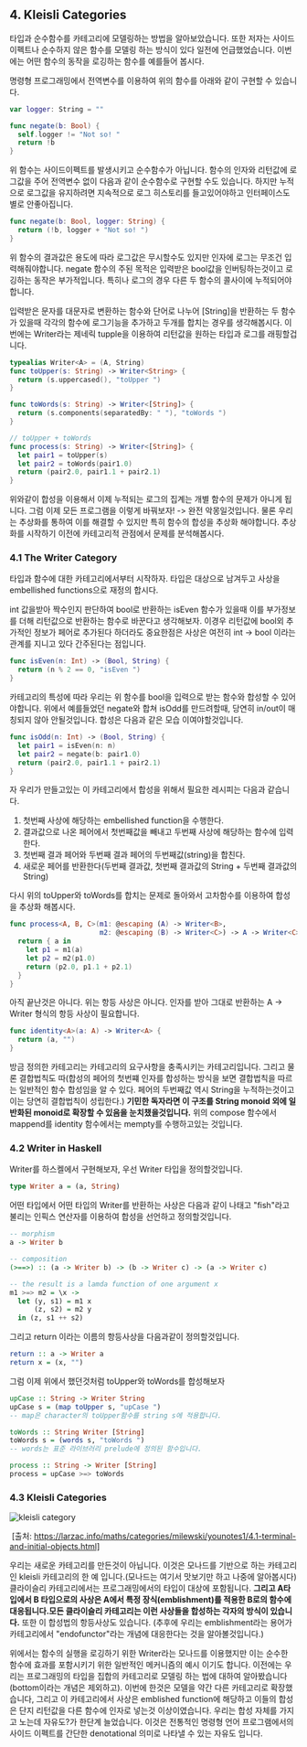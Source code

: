 ## 4. Kleisli Categories

타입과 순수함수를 카테고리에 모델링하는 방법을 알아보았습니다. 또한 저자는 사이드 이펙트나 순수하지 않은 함수를 모델링 하는 방식이 있다 일전에 언급했었습니다. 이번에는 어떤 함수의 동작을 로깅하는 함수를 예를들어 봅시다.

명령형 프로그래밍에서 전역변수를 이용하여 위의 함수를 아래와 같이 구현할 수 있습니다.

```swift
var logger: String = ""

func negate(b: Bool) {
  self.logger != "Not so! "
  return !b
}
```

위 함수는 사이드이펙트를 발생시키고 순수함수가 아닙니다. 함수의 인자와 리턴값에 로그값을 주어 전역변수 없이 다음과 같이 순수함수로 구현할 수도 있습니다. 하지만 누적으로 로그값을 유지하려면 지속적으로 로그 히스토리를 들고있어야하고 인터페이스도 별로 안좋아집니다.

```swift
func negate(b: Bool, logger: String) {
  return (!b, logger + "Not so! ")
}
```

위 함수의 결과값은 용도에 따라 로그값은 무시할수도 있지만 인자에 로그는 무조건 입력해줘야합니다. negate 함수의 주된 목적은 입력받은 bool값을 인버팅하는것이고 로깅하는 동작은 부가적입니다. 특히나 로그의 경우 다른 두 함수의 콜사이에 누적되어야합니다. 

입력받은 문자를 대문자로 변환하는 함수와 단어로 나누어 [String]을 반환하는 두 함수가 있을때 각각의 함수에 로그기능을 추가하고 두개를 합치는 경우를 생각해봅시다. 이번에는 Writer라는 제네릭 tupple을 이용하여 리턴값을 원하는 타입과 로그를 래핑할겁니다.

```swift
typealias Writer<A> = (A, String)
func toUpper(s: String) -> Writer<String> {
  return (s.uppercased(), "toUpper ")
}

func toWords(s: String) -> Writer<[String]> {
  return (s.components(separatedBy: " "), "toWords ")
}

// toUpper + toWords
func process(s: String) -> Writer<[String]> {
  let pair1 = toUpper(s)
  let pair2 = toWords(pair1.0)
  return (pair2.0, pair1.1 + pair2.1)
}
```

위와같이 합성을 이용해서 이제 누적되는 로그의 집계는 개별 함수의 문제가 아니게 됩니다. 그럼 이제 모든 프로그램을 이렇게 바꿔보자! -> 완전 악몽일것입니다. 물론 우리는 추상화를 통하여 이를 해결할 수 있지만 특히 함수의 합성을 추상화 해야합니다. 추상화를 시작하기 이전에 카테고리적 관점에서 문제를 분석해봅시다.

### 4.1 The Writer Category

타입과 함수에 대한 카테고리에서부터 시작하자. 타입은 대상으로 남겨두고 사상을 embellished functions으로 재정의 합시다.

int 값을받아 짝수인지 판단하여 bool로 반환하는 isEven 함수가 있을때 이를 부가정보를 더해 리턴값으로 반환하는 함수로 바꾼다고 생각해보자. 이경우 리턴값에 bool외 추가적인 정보가 페어로 추가된다 하더라도 중요한점은 사상은 여전히 int -> bool 이라는 관계를 지니고 있다 간주된다는 점입니다.

```swift
func isEven(n: Int) -> (Bool, String) {
  return (n % 2 == 0, "isEven ")
}
```

카테고리의 특성에 따라 우리는 위 함수를 bool을 입력으로 받는 함수와 합성할 수 있어야합니다. 위에서 예를들었던 negate와 합쳐 isOdd를 만드려할때, 당연히 in/out이 매칭되지 않아 안될것입니다. 합성은 다음과 같은 모습 이여야할것입니다.

```swift
func isOdd(n: Int) -> (Bool, String) {
  let pair1 = isEven(n: n)
  let pair2 = negate(b: pair1.0)
  return (pair2.0, pair1.1 + pair2.1)
}
```

자 우리가 만들고있는 이 카테고리에서 합성을 위해서 필요한 레시피는 다음과 같습니다.

1. 첫번째 사상에 해당하는 embellished function을 수행한다.
2. 결과값으로 나온 페어에서 첫번째값을 빼내고 두번째 사상에 해당하는 함수에 입력한다.
3. 첫번째 결과 페어와 두번째 결과 페어의 두번째값(string)을 합친다.
4. 새로운 페어를 반환한다(두번째 결과값, 첫번째 결과값의 String + 두번째 결과값의 String)

다시 위의 toUpper와 toWords를 합치는 문제로 돌아와서 고차함수를 이용하여 합성을 추상화 해봅시다.

```swift
func process<A, B, C>(m1: @escaping (A) -> Writer<B>, 
                      m2: @escaping (B) -> Writer<C>) -> A -> Writer<C> {
  return { a in
    let p1 = m1(a)
    let p2 = m2(p1.0)
    return (p2.0, p1.1 + p2.1)
  }
}
```

아직 끝난것은 아니다. 위는 항등 사상은 아니다. 인자를 받아 그대로 반환하는 A -> Writer<A> 형식의 항등 사상이 필요합니다. 

```swift
func identity<A>(a: A) -> Writer<A> {
  return (a, "")
}
```

방금 정의한 카테고리는 카테고리의 요구사항을 충족시키는 카테고리입니다. 그리고 물론 결합법칙도 따(합성의 페어의 첫번쨰 인자를 합성하는 방식을 보면 결합법칙을 따르는 일반적인 함수 합성임을 알 수 있다. 페어의 두번째값 역시 String을 누적하는것이고 이는 당연히 결합법칙이 성립한다.) **기민한 독자라면 이 구조를 String monoid 외에 일반화된 monoid로 확장할 수 있음을 눈치챘을것입니다.** 위의 compose 함수에서 mappend를 identity 함수에서는 mempty를 수행하고있는 것입니다.

### 4.2 Writer in Haskell

Writer를 하스켈에서 구현해보자, 우선 Writer 타입을 정의할것입니다.

```haskell
type Writer a = (a, String)
```

어떤 타입에서 어떤 타입의 Writer를 반환하는 사상은 다음과 같이 나태고 "fish"라고 불리는 인픽스 연산자를 이용하여 합성을 선언하고 정의할것입니다.

```haskell
-- morphism
a -> Writer b

-- composition
(>==>) :: (a -> Writer b) -> (b -> Writer c) -> (a -> Writer c)

-- the result is a lamda function of one argument x
m1 >=> m2 = \x -> 
  let (y, s1) = m1 x
      (z, s2) = m2 y
  in (z, s1 ++ s2)
```

그리고 return 이라는 이름의 항등사상을 다음과같이 정의할것입니다.

```haskell
return :: a -> Writer a
return x = (x, "")
```

그럼 이제 위에서 했던것처럼 toUpper와 toWords를 합성해보자

```haskell
upCase :: String -> Writer String
upCase s = (map toUpper s, "upCase ")
-- map은 character의 toUpper함수를 string s에 적용합니다.

toWords :: String Writer [String]
toWords s = (words s, "toWords ")
-- words는 표준 라이브러리 prelude에 정의된 함수입니다.

process :: String -> Writer [String]
process = upCase >=> toWords

```



### 4.3 Kleisli Categories

![kleisli category](https://larzac.info/maths/categories/milewski/younotes1/img/kleisli.jpg)

​     [출처: https://larzac.info/maths/categories/milewski/younotes1/4.1-terminal-and-initial-objects.html]

우리는 새로운 카테고리를 만든것이 아닙니다. 이것은 모나드를 기반으로 하는 카테고리인 kleisli 카테고리의 한 예 입니다.(모나드는 여기서 맛보기만 하고 나중에 알아봅시다) 클라이슬리 카테고리에서는 프로그래밍에서의 타입이 대상에 포함됩니다. **그리고 A타입에서 B 타입으로의 사상은 A에서 특정 장식(emblishment)를 적용한 B로의 함수에 대응됩니다.모든 클라이슬리 카테고리는 이런 사상들을 합성하는 각자의 방식이 있습니다.** 또한 이 합성법의 항등사상도 있습니다. (추후에 우리는 emblishment라는 용어가 카테고리에서 "endofunctor"라는 개념에 대응한다는 것을 알아볼것입니다.)

위에서는 함수의 실행을 로깅하기 위한 Writer라는 모나드를 이용했지만 이는 순수한 함수에 효과를 포함시키기 위한 일반적인 메커니즘의 예시 이기도 합니다. 이전에는 우리는 프로그래밍의 타입을 집합의 카테고리로 모델링 하는 법에 대하여 알아봤습니다(bottom이라는 개념은 제외하고). 이번에 한것은 모델을 약간 다른 카테고리로 확장했습니다, 그리고 이 카테고리에서 사상은 emblished function에 해당하고 이들의 합성은 단지 리턴값을 다른 함수에 인자로 넣는것 이상이였습니다. 우리는 합성 자체를 가지고 노는데 자유도?가 한단계 늘었습니다. 이것은 전통적인 명령형 언어 프로그램에서의 사이드 이펙트를 간단한 denotational 의미로 나타낼 수 있는 자유도 입니다.
